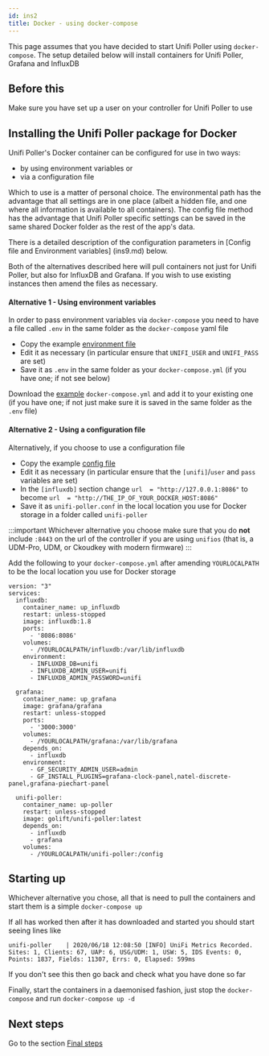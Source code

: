 ```yaml
---
id: ins2
title: Docker - using docker-compose
---
```


This page assumes that you have decided to start Unifi Poller using `docker-compose`. The setup detailed below will install containers for Unifi Poller, Grafana and InfluxDB

## Before this

Make sure you have set up a user on your controller for Unifi Poller to use

## Installing the Unifi Poller package for Docker

 Unifi Poller's Docker container can be configured for use in two ways:
 - by using environment variables or
 - via a configuration file

Which to use is a matter of personal choice. The environmental path has the advantage that all settings are in one place (albeit a hidden file, and one where all information is available to all containers). The config file method has the advantage that Unifi Poller specific settings can be saved in the same shared Docker folder as the rest of the app's data.

There is a detailed description of the configuration parameters in [Config file and Environment variables] (ins9.md) below.

Both of the alternatives described here will pull containers not just for Unifi Poller, but also for InfluxDB and Grafana. If you wish to use existing instances then amend the files as necessary.

#### Alternative 1 - Using environment variables

In order to pass environment variables via `docker-compose` you need to have a file called `.env` in the same folder as the `docker-compose` yaml file

- Copy the example [environment file](https://github.com/unifi-poller/unifi-poller/blob/master/init/docker/docker-compose.env.example)
- Edit it as necessary (in particular ensure that `UNIFI_USER` and `UNIFI_PASS` are set)
- Save it as `.env` in the same folder as your `docker-compose.yml` (if you have one; if not see below)

Download the [example](https://github.com/unifi-poller/unifi-poller/blob/master/init/docker/docker-compose.yml) `docker-compose.yml` and add it to your existing one (if you have one; if not just make sure it is saved in the same folder as the `.env` file)

#### Alternative 2 - Using a configuration file

Alternatively, if you choose to use a configuration file
- Copy the example [config file](https://github.com/unifi-poller/unifi-poller/blob/master/examples/up.conf.example)
- Edit it as necessary (in particular ensure that the `[unifi]`/`user` and `pass` variables are set)
- In the `[influxdb]` section change ``url  = "http://127.0.0.1:8086"`` to become ``url  = "http://THE_IP_OF_YOUR_DOCKER_HOST:8086"``
- Save it as `unifi-poller.conf` in the local location you use for Docker storage in a folder called `unifi-poller`

:::important
Whichever alternative you choose make sure that you do **not** include `:8443` on the url of the controller if you are using `unifios` (that is, a UDM-Pro, UDM, or Ckoudkey with modern firmware)
:::


Add the following to your `docker-compose.yml` after amending `YOURLOCALPATH` to be the local location you use for Docker storage
```
version: "3"
services:
  influxdb:
    container_name: up_influxdb
    restart: unless-stopped
    image: influxdb:1.8
    ports:
      - '8086:8086'
    volumes:
      - /YOURLOCALPATH/influxdb:/var/lib/influxdb
    environment:
      - INFLUXDB_DB=unifi
      - INFLUXDB_ADMIN_USER=unifi
      - INFLUXDB_ADMIN_PASSWORD=unifi

  grafana:
    container_name: up_grafana
    image: grafana/grafana
    restart: unless-stopped
    ports:
      - '3000:3000'
    volumes:
      - /YOURLOCALPATH/grafana:/var/lib/grafana
    depends_on:
      - influxdb
    environment:
      - GF_SECURITY_ADMIN_USER=admin
      - GF_INSTALL_PLUGINS=grafana-clock-panel,natel-discrete-panel,grafana-piechart-panel

  unifi-poller:
    container_name: up-poller
    restart: unless-stopped
    image: golift/unifi-poller:latest
    depends_on:
      - influxdb
      - grafana
    volumes:
      - /YOURLOCALPATH/unifi-poller:/config
```

## Starting up

Whichever alternative you chose, all that is need to pull the containers and start them is a simple
`docker-compose up`

If all has worked then after it has downloaded and started you should start seeing lines like
```
unifi-poller    | 2020/06/18 12:08:50 [INFO] UniFi Metrics Recorded. Sites: 1, Clients: 67, UAP: 6, USG/UDM: 1, USW: 5, IDS Events: 0, Points: 1837, Fields: 11307, Errs: 0, Elapsed: 599ms
```
If you don't see this then go back and check what you have done so far

Finally, start the containers in a daemonised fashion, just stop the `docker-compose` and run `docker-compose up -d`

## Next steps

Go to the section [Final steps](ins10.md)
